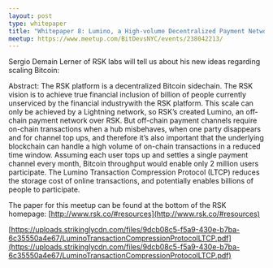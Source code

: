 ```yaml
---
layout: post
type: whitepaper
title: "Whitepaper 8: Lumino, a High-volume Decentralized Payment Network"
meetup: https://www.meetup.com/BitDevsNYC/events/238042213/
---
```


Sergio Demain Lerner of RSK labs will tell us about his new ideas regarding scaling Bitcoin:

Abstract: The RSK platform is a decentralized Bitcoin sidechain. The RSK vision is to achieve true financial inclusion of billion of people currently unserviced by the financial industrywith the RSK platform. This scale can only be achieved by a Lightning network, so RSK’s created Lumino, an off-chain payment network over RSK. But off-chain payment channels require on-chain transactions when a hub misbehaves, when one party disappears and for channel top ups, and therefore it’s also important that the underlying blockchain can handle a high volume of on-chain transactions in a reduced time window. Assuming each user tops up and settles a single payment channel every month, Bitcoin throughput would enable only 2 million users participate. The Lumino Transaction Compression Protocol (LTCP) reduces the storage cost of online transactions, and potentially enables billions of people to participate.

The paper for this meetup can be found at the bottom of the RSK homepage: [](http://www.rsk.co/#resources)[http://www.rsk.co/#resources](http://www.rsk.co/#resources)

[](https://uploads.strikinglycdn.com/files/9dcb08c5-f5a9-430e-b7ba-6c35550a4e67/LuminoTransactionCompressionProtocolLTCP.pdf)[https://uploads.strikinglycdn.com/files/9dcb08c5-f5a9-430e-b7ba-6c35550a4e67/LuminoTransactionCompressionProtocolLTCP.pdf](https://uploads.strikinglycdn.com/files/9dcb08c5-f5a9-430e-b7ba-6c35550a4e67/LuminoTransactionCompressionProtocolLTCP.pdf)
